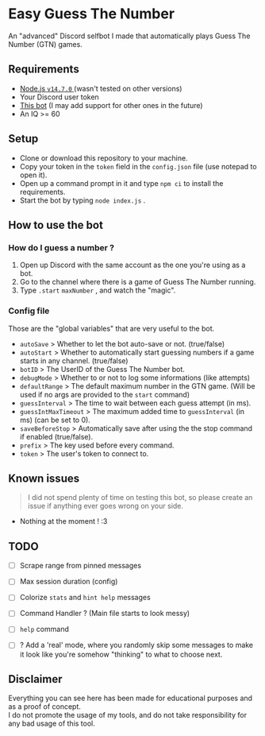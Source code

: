# Easy Guess The Number

An "advanced" Discord selfbot I made that automatically plays Guess The Number (GTN) games.

## Requirements

* [Node.js `v14.7.0` ](https://nodejs.org/en/) (wasn't tested on other versions)
* Your Discord user token
* [This bot](https://discord.com/oauth2/authorize?client_id=694278840855298079&permissions=8&scope=bot) (I may add support for other ones in the future)
* An IQ >= 60

## Setup

* Clone or download this repository to your machine.
* Copy your token in the `token` field in the `config.json` file (use notepad to open it).
* Open up a command prompt in it and type `npm ci` to install the requirements.
* Start the bot by typing `node index.js` .

## How to use the bot

### How do I guess a number ?

1. Open up Discord with the same account as the one you're using as a bot.  
2. Go to the channel where there is a game of Guess The Number running.  
3. Type `.start`  `maxNumber` , and watch the "magic".  

### Config file

Those are the "global variables" that are very useful to the bot.

* `autoSave` > Whether to let the bot auto-save or not. (true/false)
* `autoStart` > Whether to automatically start guessing numbers if a game starts in any channel. (true/false)
* `botID` > The UserID of the Guess The Number bot.
* `debugMode` > Whether to or not to log some informations (like attempts)
* `defaultRange` > The default maximum number in the GTN game. (Will be used if no args are provided to the `start` command)
* `guessInterval` > The time to wait between each guess attempt (in ms).
* `guessIntMaxTimeout` > The maximum added time to `guessInterval` (in ms) (can be set to 0).
* `saveBeforeStop` > Automatically save after using the the stop command if enabled (true/false).
* `prefix` > The key used before every command.
* `token` > The user's token to connect to.

## Known issues

> I did not spend plenty of time on testing this bot, so please create an issue if anything ever goes wrong on your side.

* Nothing at the moment ! :3

## TODO

* [ ] Scrape range from pinned messages
* [ ] Max session duration (config)
* [ ] Colorize `stats` and `hint help` messages

* [ ] Command Handler ? (Main file starts to look messy)
* [ ] `help` command
* [ ] ? Add a 'real' mode, where you randomly skip some messages to make it look like you're somehow "thinking" to what to choose next.

## Disclaimer

Everything you can see here has been made for educational purposes and as a proof of concept.  
I do not promote the usage of my tools, and do not take responsibility for any bad usage of this tool.